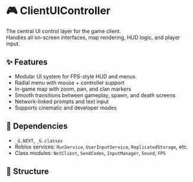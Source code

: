 # 🎮 ClientUIController
The central UI control layer for the game client.  
Handles all on-screen interfaces, map rendering, HUD logic, and player input.

## ✨ Features
- Modular UI system for FPS-style HUD and menus
- Radial menu with mouse + controller support
- In-game map with zoom, pan, and clan markers
- Smooth transitions between gameplay, spawn, and death screens
- Network-linked prompts and text input
- Supports cinematic and developer modes

## 🧩 Dependencies
- `_G.NEXT`, `_G.classes`
- Roblox services: `RunService`, `UserInputService`, `ReplicatedStorage`, etc.
- Class modules: `NetClient`, `SendCodes`, `InputManager`, `Sound`, `FPS`

## 🧱 Structure
